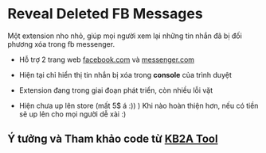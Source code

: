 # Reveal Deleted FB Messages

Một extension nho nhỏ, giúp mọi người xem lại những tin nhắn đã bị đối phương xóa trong fb messenger.

- Hỗ trợ 2 trang web [facebook.com](www.facebook.com) và [messenger.com](www.messenger.com)

- Hiện tại chỉ hiển thị tin nhắn bị xóa trong **console** của trình duyệt

- Extension đang trong giai đoạn phát triển, còn nhiều lỗi vặt

- Hiện chưa up lên store (mất 5$ á :)) ) Khi nào hoàn thiện hơn, nếu có tiền sẽ up lên cho mọi người dễ xài :)

## Ý tưởng và Tham khảo code từ [KB2A Tool](www.kb2atool.com)
